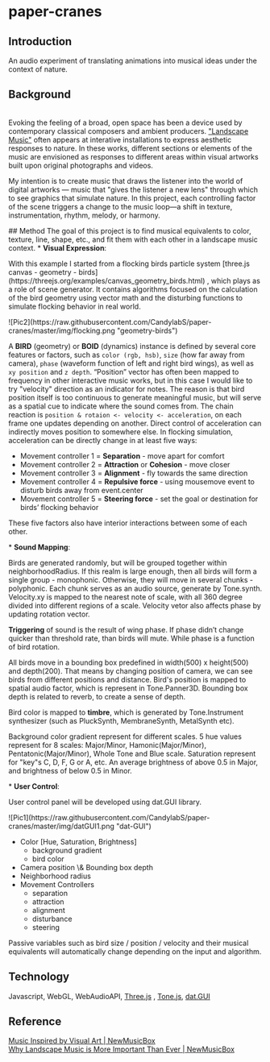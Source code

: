 # paper-cranes
## Introduction
An audio experiment of translating animations into musical ideas under the context of nature.
## Background
</br>Evoking the feeling of a broad, open space has been a device used by contemporary classical composers and ambient producers. ["Landscape Music"](http://landscapemusic.org/) often appears at interative installations to express aesthetic responses to nature. In these works, different sections or elements of the music are envisioned as responses to different areas within visual artworks built upon original photographs and videos.
<p>My intention is to create music that draws the listener into the world of digital artworks — music that "gives the listener a new lens" through which to see graphics that simulate nature. In this project, each controlling factor of the scene triggers a change to the music loop—a shift in texture, instrumentation, rhythm, melody, or harmony.</p>
## Method
The goal of this project is to find musical equivalents to color, texture, line, shape, etc., and fit them with each other in a landscape music context.
* <b>Visual Expression</b>:
<p>With this example I started from a flocking birds particle system  [three.js canvas - geometry - birds](https://threejs.org/examples/canvas_geometry_birds.html) , which plays as a role of scene generator. It contains algorithms focused on the calculation of the bird geometry using vector math and the disturbing functions to simulate flocking behavior in real world.</p>
<p>![Pic2](https://raw.githubusercontent.com/CandylabS/paper-cranes/master/img/flocking.png "geometry-birds")</p>
<p>A <b>BIRD</b> (geometry) or <b>BOID</b> (dynamics) instance is defined by several core features or factors, such as <code>color (rgb, hsb)</code>, <code>size</code> (how far away from camera), <code>phase</code> (waveform function of left and right bird wings), as well as <code>xy position</code> and <code>z depth</code>. “Position” vector has often been mapped to frequency in other interactive music works, but in this case I would like to try "velocity" direction as an indicator for notes. The reason is that bird position itself is too continuous to generate meaningful music, but will serve as a spatial cue to indicate where the sound comes from. The chain reaction is <code>position & rotaion <- velocity <- acceleration</code>, on each frame one updates depending on another. Direct control of acceleration can indirectly moves position to somewhere else. In flocking simulation, acceleration can be directly change in at least five ways: </p>
<ul>
<li>Movement controller 1 = <b>Separation</b> - move apart for comfort</li>
<li>Movement controller 2 = <b>Attraction</b> or <b>Cohesion</b> - move closer</li>
<li>Movement controller 3 = <b>Alignment</b> - fly towards the same direction</li>
<li>Movement controller 4 = <b>Repulsive force</b>  - using mousemove event to disturb birds away from event.center</li>
<li>Movement controller 5 = <b>Steering force</b> - set the goal or destination for birds’ flocking behavior</li>
</ul>
<p>These five factors also have interior interactions between some of each other.</p>
* <b>Sound Mapping</b>:
<p>Birds are generated randomly, but will be grouped together within neighborhoodRadius. If this realm is large enough, then all birds will form a single group - monophonic. Otherwise, they will move in several chunks - polyphonic. Each chunk serves as an audio source, generate by Tone.synth. Velocity.xy is mapped to the nearest note of scale, with all 360 degree divided into different regions of a scale. Velocity vetor also affects phase by updating rotation vector.</p>
<p><b>Triggering</b> of sound is the result of wing phase. If phase didn’t change quicker than threshold rate, than birds will mute. While phase is a function of bird rotation.</p>
<p>All birds move in a bounding box predefined in width(500) x height(500) and depth(200). That means by changing position of camera, we can see birds from different positions and distance. Bird's position is mapped to spatial audio factor, which is represent in Tone.Panner3D. Bounding box depth is related to reverb, to create a sense of depth.</p>
<p>Bird color is mapped to <b>timbre</b>, which is generated by Tone.Instrument synthesizer (such as PluckSynth, MembraneSynth, MetalSynth etc).</p>
<p>Background color gradient represent for different scales. 5 hue values represent for 8 scales: Major/Minor, Hamonic(Major/Minor), Pentatonic(Major/Minor), Whole Tone and Blue scale. Saturation represent for "key"s C, D, F, G or A, etc. An average brightness of above 0.5 in Major, and brightness of below 0.5 in Minor.</p>
* <b>User Control</b>:
<p>User control panel will be developed using dat.GUI library.</p>
![Pic1](https://raw.githubusercontent.com/CandylabS/paper-cranes/master/img/datGUI1.png "dat-GUI")
<ul>
<li>Color [Hue, Saturation, Brightness]
    <ul>
    <li>background gradient</li>
    <li>bird color</li>
    </ul>
</li>
<li>Camera position \& Bounding box depth</li>
<li>Neighborhood radius</li>
<li>Movement Controllers
    <ul>
    <li>separation</li> 
    <li>attraction</li>
    <li>alignment</li>
    <li>disturbance</li>
    <li>steering</li>
    </ul>
</li>
</ul>
<p>Passive variables such as bird size / position / velocity and their musical equivalents will automatically change depending on the input and algorithm.</p>

## Technology
Javascript, WebGL, WebAudioAPI,  [Three.js](https://threejs.org/) , [Tone.js](https://github.com/Tonejs/Tone.js), [dat.GUI](https://github.com/dataarts/dat.gui)

## Reference
[Music Inspired by Visual Art | NewMusicBox](http://www.newmusicbox.org/articles/music-inspired-by-visual-art/)
</br>[Why Landscape Music is More Important Than Ever | NewMusicBox](http://www.newmusicbox.org/articles/why-landscape-music-is-more-important-than-ever/)
